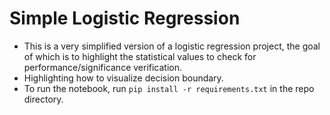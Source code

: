 # Simple Logistic Regression
- This is a very simplified version of a logistic regression project, the goal of which is to highlight the statistical values to check for performance/significance verification.
- Highlighting how to visualize decision boundary.
- To run the notebook, run `pip install -r requirements.txt` in the repo directory.